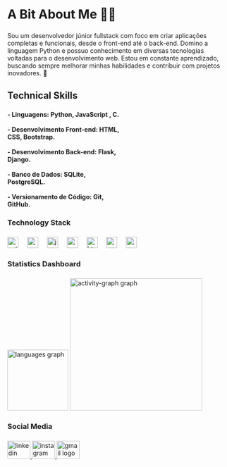 <h1 align="left">A Bit About Me 🧑‍💻</h1>

###

<p align="left">Sou um desenvolvedor júnior fullstack com foco em criar aplicações completas e funcionais, desde o front-end até o back-end. Domino a linguagem Python e possuo conhecimento em diversas tecnologias voltadas para o desenvolvimento web. Estou em constante aprendizado, buscando sempre melhorar minhas habilidades e contribuir com projetos inovadores. 🚀</p>

###

<h2 align="left">Technical Skills</h2>

###

<h4 align="left">- Linguagens: Python, JavaScript , C.<br><br>- Desenvolvimento Front-end: HTML, <br>CSS, Bootstrap.<br><br>- Desenvolvimento Back-end: Flask, <br>Django.<br><br>- Banco de Dados: SQLite, <br>PostgreSQL.<br><br>- Versionamento de Código: Git, <br>GitHub.</h4>

###

<h3 align="left">Technology Stack</h3>

###

<div align="left">
  <img src="https://skillicons.dev/icons?i=py" height="25" alt="python logo"  />
  <img width="12" />
  <img src="https://skillicons.dev/icons?i=c" height="25" alt="c logo"  />
  <img width="12" />
  <img src="https://skillicons.dev/icons?i=js" height="25" alt="javascript logo"  />
  <img width="12" />
  <img src="https://skillicons.dev/icons?i=react" height="25" alt="react logo"  />
  <img width="12" />
  <img src="https://skillicons.dev/icons?i=html" height="25" alt="html5 logo"  />
  <img width="12" />
  <img src="https://skillicons.dev/icons?i=css" height="25" alt="css3 logo"  />
  <img width="12" />
  <img src="https://skillicons.dev/icons?i=postgres" height="25" alt="postgresql logo"  />
</div>

###

<h3 align="left">Statistics Dashboard</h3>

###

<div align="left">
  <img src="https://github-readme-stats.vercel.app/api/top-langs?username=Cadiasdev&locale=en&hide_title=false&layout=compact&card_width=320&langs_count=5&theme=tokyonight&hide_border=false&order=2" height="138" alt="languages graph"  />
  <img src="https://github-readme-activity-graph.vercel.app/graph?username=Cadiasdev&radius=16&theme=tokyo-night&area=true&order=5" height="300" alt="activity-graph graph"  />
</div>

###

<h3 align="left">Social Media</h3>

###

<div align="left">
  <a href="https://www.linkedin.com/in/carlos-dias-202951339/" target="_blank">
    <img src="https://raw.githubusercontent.com/maurodesouza/profile-readme-generator/master/src/assets/icons/social/linkedin/default.svg" width="52" height="40" alt="linkedin logo"  />
  </a>
  <a href="https://www.instagram.com/_eduardo_1704?igsh=N3FqMWprbnpjaXBj&utm_source=qr" target="_blank">
    <img src="https://raw.githubusercontent.com/maurodesouza/profile-readme-generator/master/src/assets/icons/social/instagram/default.svg" width="52" height="40" alt="instagram logo"  />
  </a>
  <a href="diasdev106@gmail.com" target="_blank">
    <img src="https://raw.githubusercontent.com/maurodesouza/profile-readme-generator/master/src/assets/icons/social/gmail/default.svg" width="52" height="40" alt="gmail logo"  />
  </a>
</div>

###

